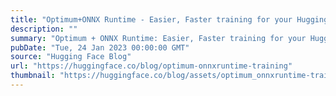 ```yaml
---
title: "Optimum+ONNX Runtime - Easier, Faster training for your Hugging Face models"
description: ""
summary: "Optimum + ONNX Runtime: Easier, Faster training for your Hugging Face models Introduction Transforme..."
pubDate: "Tue, 24 Jan 2023 00:00:00 GMT"
source: "Hugging Face Blog"
url: "https://huggingface.co/blog/optimum-onnxruntime-training"
thumbnail: "https://huggingface.co/blog/assets/optimum_onnxruntime-training/thumbnail.png"
---
```


